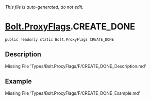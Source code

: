 *This file is auto-generated, do not edit.*

# [Bolt.ProxyFlags](Types/Bolt.ProxyFlags.md).CREATE_DONE
`public readonly static Bolt.ProxyFlags CREATE_DONE`
## Description
Missing File 'Types/Bolt.ProxyFlags/F/CREATE_DONE_Description.md'
## Example
Missing File 'Types/Bolt.ProxyFlags/F/CREATE_DONE_Example.md'
